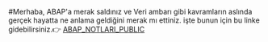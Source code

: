 #Merhaba, ABAP'a merak saldınız ve Veri ambarı gibi kavramların aslında gerçek hayatta ne anlama geldiğini merak mı ettiniz. işte bunun için bu linke gidebilirsiniz.👉 [ABAP_NOTLARI_PUBLIC](https://github.com/symsrsy/ABAP_NOTLARI_PUBLIC/blob/main/ETL.md)
